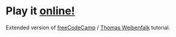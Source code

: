 # Play it [online!](https://nikoada.github.io/react-typescript-quiz/)
Extended version of [freeCodeCamp](https://www.youtube.com/watch?v=F2JCjVSZlG0) / [Thomas Weibenfalk](https://www.youtube.com/user/Weibenfalk) tutorial.
